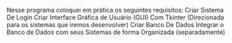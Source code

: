 Nesse programa coloquei em prática os seguintes requisitos:
Criar Sistema De Login
Criar Interface Gráfica de Usuário (GUI) Com Tkinter (Direcionada para os sistemas que iremos desenvolver)
Criar Banco De Dados
Integrar o Banco de Dados com seus Sistemas de forma Organizada (separadamente)
